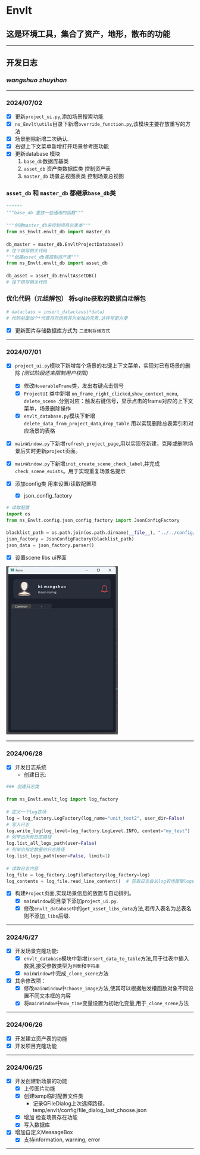 # Envlt

## 这是环境工具，集合了资产，地形，散布的功能

***

## 开发日志

### _wangshuo_  _zhuyihan_

***

### 2024/07/02

- [x] 更新`project_ui.py`,添加场景搜索功能
- [x] `ns_Envlt\utils`目录下新增`override_function.py`,该模块主要存放重写的方法
- [x] 场景删除新增二次确认.
- [x] 右键上下文菜单新增打开场景参考图功能
- [x] 更新database 模块
    1. `base_db`数据库基类
    2. `asset_db` 资产类数据库类 控制资产表
    3. `master_db` 场景总视图表类 控制场景总视图

### `asset_db` 和 `master_db` 都继承`base_db`类

```python
""""""
"""base_db 里放一些通用的函数"""

"""创建master_db来控制项目总表类"""
from ns_Envlt.envlt_db import master_db

db_master = master_db.EnvltProjectDatabase()
# 往下填写相关代码
"""创建asset_db类控制资产表"""
from ns_Envlt.envlt_db import asset_db

db_asset = asset_db.EnvltAssetDB()
# 往下填写相关代码
```

### 优化代码（元组解包） 将sqlite获取的数据自动解包

```python
# dataclass = insert_dataclass(*data)
# 代码前面加个*代表将元组拆开为单独的元素,这样写更方便
```

- [x]  更新图片存储数据库方式为 `二进制存储方式`

***

### 2024/07/01

- [x] `project_ui.py`模块下新增每个场景的右键上下文菜单，实现对已有场景的删除 _(测试阶段还未限制用户权限)_
    - [x] 修改`HoverableFrame`类，发出右键点击信号
    - [x] `ProjectUI` 类中新增 `on_frame_right_clicked`,`show_context_menu`, `delete_scene`
      .分别对应：触发右键信号，显示点击的frame对应的上下文菜单，场景删除操作
    - [x] `envlt_database.py`模块下新增`delete_data_from_project_data`,`drop_table`.用以实现删除总表索引和对应场景的表格
- [x] `mainWindow.py`下新增`refresh_project_page`,用以实现在新建，克隆或删除场景后实时更新`project`页面。
- [x] `mainWindow.py`下新增`init_create_scene_check_label`,并完成`check_scene_exists`。用于实现重复场景名提示

- [x] 添加config类 用来设置/读取配置项
    - [x] json_config_factory

```python
# 读取配置
import os
from ns_Envlt.config.json_config_factory import JsonConfigFactory

blacklist_path = os.path.join(os.path.dirname(__file__), "../../config/blacklist.json")
json_factory = JsonConfigFactory(blacklist_path)
json_data = json_factory.parser()
```

- [x] 设置scene libs ui界面

<img src="resources/scene_lib.png" width=300px>

***

### 2024/06/28

- [x] 开发日志系统
    - 创建日志:

```python
### 创建日志类

from ns_Envlt.envlt_log import log_factory

# 定义一个log农场
log = log_factory.LogFactory(log_name="unit_test2", user_dir=False)
# 写入日志
log.write_log(log_level=log_factory.LogLevel.INFO, content="my_test")
# 列举出所有日志路径
log.list_all_logs_path(user=False)
# 列举出指定数量的日志路径
log.list_logs_path(user=False, limit=1)

# 读取日志内容
log_file = log_factory.LogFileFactory(log_factory=log)
log_contents = log_file.read_line_content()  # 获取日志会从log农场提取logs_path_list的属性
```

- [x] 构建`Project`页面,实现场景信息的放置与自动排列。
    - [x] `mainWindow`同目录下添加`project_ui.py`.
    - [x] 修改`envlt_database`中的`get_asset_libs_data`方法,若传入表名为总表名则不添加`_libs`后缀.

***

### 2024/6/27

- [x] 开发场景克隆功能:
    - [x] `envlt_database`模块中新增`insert_data_to_table`方法,用于往表中插入数据,接受参数类型为`列表`和`字符串`
    - [x] `mainWindow`中完成`_clone_scene`方法
- [x] 其余修改项：
    - [x] 修改`mainWindow`中`choose_image`方法,使其可以根据触发槽函数对象不同设置不同文本框的内容
    - [x] 将`mainWindow`中`now_time`变量设置为初始化变量,用于`_clone_scene`方法

***

### 2024/06/26

- [x] 开发建立资产表的功能
- [x] 开发项目克隆功能

***

### 2024/06/25

- [x] 开发创建新场景的功能
    - [x] 上传图片功能
    - [x] 创建temp临时配置文件类
        - 记录QFileDialog上次选择路径，temp/envlt/config/file_dialog_last_choose.json
    - [x] 增加 检查场景存在功能
    - [x] 写入数据库
- [x] 增加自定义MessageBox
    - [x] 支持information, warning, error

***




   
